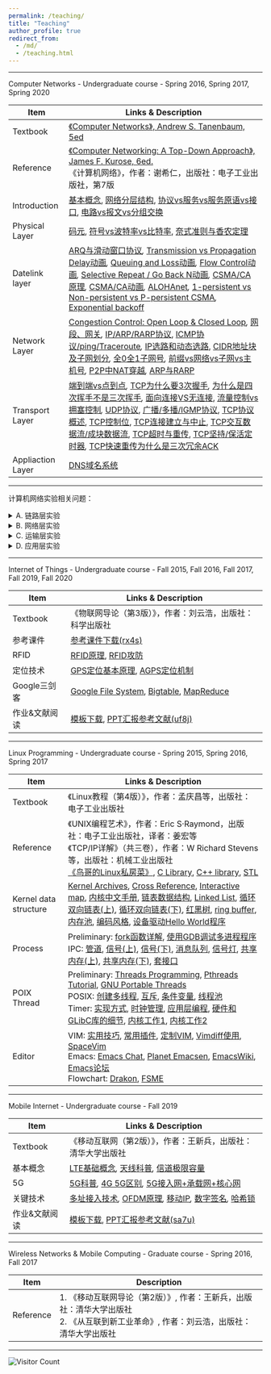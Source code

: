 ```yaml
---
permalink: /teaching/
title: "Teaching"
author_profile: true
redirect_from: 
  - /md/
  - /teaching.html
---
```


---

Computer Networks - Undergraduate course - Spring 2016, Spring 2017, Spring 2020


| Item                | Links & Description                                          |
| ------------------- | ------------------------------------------------------------ |
| Textbook            | [《Computer Networks》, Andrew S. Tanenbaum, 5ed](ed2k//%7Cfile%7CComputer.Networks,.Andrew.S..Tanenbaum,.David.J..Wetherall,.5ed,.PH,.2011(ED2000.COM).pdf%7C8454231%7Cf0a691aab8968fbd2b14e98391a9da20%7Ch=d6qfkoyxhj3oottqmyykyhdfc75u6ms7%7C/) |
| Reference           | [《Computer Networking: A Top-Down Approach》, James F. Kurose, 6ed.](http://www.bau.edu.jo/UserPortal/UserProfile/PostsAttach/10617_1870_1.pdf)<br/>《计算机网络》，作者：谢希仁，出版社：电子工业出版社，第7版 |
| Introduction        | [基本概念](http://blog.csdn.net/goodboy1881/article/details/665041),  [网络分层结构](https://www.cnblogs.com/zhouxiangting/p/10651641.html), [协议vs服务vs服务原语vs接口](https://www.cnblogs.com/wx2013/archive/2013/04/23/3037514.html), [电路vs报文vs分组交换](https://blog.csdn.net/didiaola4003/article/details/102136766) |
| Physical      Layer | [码元](https://blog.csdn.net/qq_40774175/article/details/82953153), [符号vs波特率vs比特率](https://blog.csdn.net/ymdq1113/article/details/69677116), [奈式准则与香农定理](https://blog.csdn.net/Bee_Darker/article/details/86757613) |
| Datelink layer      | [ARQ与滑动窗口协议](https://blog.csdn.net/yo746862873/article/details/51546753)*,* [Transmission vs Propagation Delay动画](http://www.ccs-labs.org/teaching/rn/animations/propagation/)*,* [Queuing and Loss动画](http://www.ccs-labs.org/teaching/rn/animations/queue/)*,* [Flow Control动画](http://www.ccs-labs.org/teaching/rn/animations/flow/)*,* [Selective Repeat / Go Back N动画](http://www.ccs-labs.org/teaching/rn/animations/gbn_sr/)*,* [CSMA/CA原理](https://blog.csdn.net/loveCC_orange/article/details/79177129)*,* [CSMA/CA动画](http://www.ccs-labs.org/teaching/rn/animations/csma/)*,* [ALOHAnet](https://zh.wikipedia.org/wiki/ALOHAnet)*,* [1-persistent vs Non-persistent vs P-persistent CSMA](https://en.wikipedia.org/wiki/Carrier-sense_multiple_access)*,* [Exponential backoff](https://en.wikipedia.org/wiki/Exponential_backoff) |
| Network Layer       | [Congestion Control: Open Loop & Closed Loop](https://www.brainkart.com/article/Congestion-Control--Open-Loop-and-Closed-Loop_13488/)*,* [网段、网关](https://blog.csdn.net/qq_41324483/article/details/100179816)*,* [IP/ARP/RARP协议](http://blog.csdn.net/goodboy1881/article/details/668556), [ICMP协议/ping/Traceroute](http://blog.csdn.net/goodboy1881/article/details/670761)*,* [IP选路和动态选路](http://blog.csdn.net/goodboy1881/article/details/695304), [CIDR地址块及子网划分](https://blog.csdn.net/dan15188387481/article/details/49873923)*,* [全0全1子网号](https://blog.csdn.net/qq_34228570/article/details/80245031?utm_medium=distribute.pc_relevant.none-task-blog-BlogCommendFromMachineLearnPai2-1.nonecase&depth_1-utm_source=distribute.pc_relevant.none-task-blog-BlogCommendFromMachineLearnPai2-1.nonecase)*,* [前缀vs网络vs子网vs主机号](https://qastack.cn/networkengineering/7106/how-do-you-calculate-the-prefix-network-subnet-and-host-numbers)*,* [P2P中NAT穿越](https://blog.csdn.net/do_best_/article/details/80423495)*,* [ARP与RARP](https://blog.csdn.net/qq_32642107/article/details/105478858) |
| Transport Layer     | [端到端vs点到点](https://blog.csdn.net/qq_34940959/article/details/78583993)*,* [TCP为什么要3次握手](https://blog.csdn.net/lengxiao1993/article/details/82771768)*,* [为什么是四次挥手不是三次挥手](https://blog.csdn.net/judgejames/article/details/86654689)*,* [面向连接VS无连接](http://blog.csdn.net/goodboy1881/article/details/755248), [流量控制vs拥塞控制](https://www.zhihu.com/question/38749788)*,* [UDP协议](http://blog.csdn.net/goodboy1881/article/details/713856), [广播/多播/IGMP协议](http://blog.csdn.net/goodboy1881/article/details/726860), [TCP协议概述](http://blog.csdn.net/goodboy1881/article/details/741087), [TCP控制位](https://www.cnblogs.com/bonelee/p/9077266.html), [TCP连接建立与中止](http://blog.csdn.net/goodboy1881/article/details/744534), [TCP交互数据流/成块数据流](http://blog.csdn.net/goodboy1881/article/details/745606), [TCP超时与重传](http://blog.csdn.net/goodboy1881/article/details/755248), [TCP坚持/保活定时器](http://blog.csdn.net/goodboy1881/article/details/758034)*,* [TCP快速重传为什么是三次冗余ACK](https://www.zhihu.com/question/21789252) |
| Appliaction Layer   | [DNS域名系统](http://blog.csdn.net/goodboy1881/article/details/743816) |

---
计算机网络实验相关问题：
<details>
<summary>A. 链路层实验</summary>
1、广播帧(broadcast frame)和单播帧(unicast frame)的区别是什么？<br/>
2、从实验中任选一个广播帧，一个单播帧，分析这两个帧帧头中每个字段的含义，并比较它们的区别。<br/>
3、什么是以太网的帧类型(Ethernet Type)? 它的重要性是什么? 
</details>
<details>
<summary>B. 网络层实验</summary>
1、 针对实验2.1，试着将ITS 1的interface 1的子网掩码(subnet mask)数值改为 “255.255.255.255”或“255.255.0.0”。这样一来，ITS 1是不是还可以在这个网络拓扑中传递IP数据报？<br/>
2、针对实验2.2，在路由规则中，Destination(目的网络)字段与 Mask(掩码)字段如果都设为“0.0.0.0”的话，代表什么意义？<br/>
3、如果一个ISP(Internet Services Provider)要给数十万的网络使用者提供服务，静态路由(static routing)的方式是否可以满足需求？是否有其它的不同类型的路由方式？<br/>
4、在实验2.1和2.2中，两种不同的拓扑结构，路由表有什么不同？<br/>
5、在IP数据报发送的过程中，观察并比较每台主机和路由器收到的同一个IP数据报中TTL的变化？这种变化代表了什么含义？<br/>
6、在IP数据报发送的过程中，观察每台主机和路由器收到的同一个IP数据报的帧结构，比较每段链路上帧头的变化和区别，并解释原因。<br/>
7、针对实验2.3，ITS的网络路由表是否有错，又或者有缺陷？ 如何解决步骤7与8中，IP数据报会陷入无穷循环的问题？<br/>
8、针对实验2.2，重新连接网络，使得中间任意两台机器作为主机，其他四台机器作为路由器，随机分配IP地址，重新配置路由表，完成实验2.2。<br/>
9、发送一个长度小于46字节的IP数据报，观察接收方数据链路层接收数据的情况，并解释该现象。
</details>
<details>
<summary>C. 运输层实验</summary>
1、针对实验3.3，如果在ITS 1尚未处于监听状态的情形下，我们就从ITS 2要连接到ITS 1，会发生什么状况？<br/>
2、找出TCP连接建立的三个报文，说明理由。<br/>
3、观察发送窗口和接收窗口的变化。<br/>
4、根据数据发送和接收的过程，理解TCP报文段首部序号和确认号的作用。<br/>
5、观察TCP连接释放的过程。TCP连接半关闭状态下是否可以发送和接收数据？
</details>
<details>
<summary>D. 应用层实验</summary>
1、针对实验4.1，当ITS与指定服务器建立TCP连接后，在编辑框输入的命令不正确时，网站将如何回复？<br/>
2、如果编辑框内输入GET命令，并且能正确收到服务器返回的页面，请从“Network Message Browser”窗口中，分析与GET命令和收到的页面相对应数据的链路层、网络层和运输层封装情况。<br/>
</details>

---
Internet of Things - Undergraduate course - Fall 2015, Fall 2016, Fall 2017, Fall 2019, Fall 2020

| Item          | Links & Description                                          |
| ------------- | ------------------------------------------------------------ |
| Textbook      | 《物联网导论（第3版）》，作者：刘云浩，出版社：科学出版社    |
| 参考课件      | [参考课件下载(rx4s)](https://pan.baidu.com/s/1dJMNoDkS6nUIZqXMK_is2A) |
| RFID          | [RFID原理](https://blog.csdn.net/yuyangyg/article/details/78253069), [RFID攻防](https://blog.csdn.net/sinat_23338865/article/details/71195810) |
| 定位技术      | [GPS定位基本原理](https://www.cnblogs.com/sddai/p/9692722.html), [AGPS定位机制](https://www.cnblogs.com/prayer521/p/6636457.html) |
| Google三剑客  | [Google File System](https://mp.weixin.qq.com/s/HtfSVE93ycAv7xFofvPFmg), [Bigtable](https://mp.weixin.qq.com/s/cVAzAmKJbVDfbDSkjiM38g), [MapReduce](https://mp.weixin.qq.com/s/mxWxyCHhYU2mx_DXfEUh_Q) |
| 作业&文献阅读 | [模板下载](http://cjc.ict.ac.cn/wltg/new/submit/CJC-Templet_Word2003.doc), [PPT汇报参考文献(uf8j)](https://pan.baidu.com/s/1Hdqtx3fph_KPXuzZkJQ83A) |

---
Linux Programming - Undergraduate course - Spring 2015, Spring 2016, Spring 2017

| Item                  | Links & Description                                          |
| --------------------- | ------------------------------------------------------------ |
| Textbook              | 《Linux教程（第4版）》，作者：孟庆昌等，出版社：电子工业出版社 |
| Reference             | 《UNIX编程艺术》，作者：Eric S·Raymond，出版社：电子工业出版社，译者：姜宏等<br/>《TCP/IP详解》（共三卷），作者：W Richard Stevens等，出版社：机械工业出版社<br/>[《鸟哥的Linux私房菜》](http://linux.vbird.org/linux_basic/), [C Library](https://www-s.acm.illinois.edu/webmonkeys/book/c_guide/), [C++ library](http://www.cplusplus.com/reference/clibrary/), [STL](http://www.cplusplus.com/reference/stl/) |
| Kernel data structure | [Kernel Archives](https://www.kernel.org/), [Cross Reference](http://lxr.free-electrons.com/), [Interactive map](http://www.makelinux.net/kernel_map/), [内核中文手册](http://net.pku.edu.cn/~yhf/lyceum/linuxK/tlk.html), [链表数据结构](https://www.ibm.com/developerworks/cn/linux/kernel/l-chain/), [Linked List](https://isis.poly.edu/kulesh/stuff/src/klist/), [循环双向链表(上)](http://blog.csdn.net/npy_lp/article/details/7294494/), [循环双向链表(下)](http://blog.csdn.net/npy_lp/article/details/7299375), [红黑树](http://blog.csdn.net/npy_lp/article/details/7420689), [ring buffer](http://blog.csdn.net/yusiguyuan/article/details/41985907), [内存池](https://www.ibm.com/developerworks/cn/linux/l-cn-ppp/index6.html), [编码风格](http://iyu.is-programmer.com/posts/30315.html), [设备驱动Hello World程序](http://coolshell.cn/articles/566.html) |
| Process               | Preliminary: [fork函数详解](http://blog.csdn.net/jason314/article/details/5640969), [使用GDB调试多进程程序](https://www.ibm.com/developerworks/cn/linux/l-cn-gdbmp/)<br/>IPC: [管道](https://www.ibm.com/developerworks/cn/linux/l-ipc/part1/), [信号(上)](http://www.ibm.com/developerworks/cn/linux/l-ipc/part2/index1.html), [信号(下)](http://www.ibm.com/developerworks/cn/linux/l-ipc/part2/index2.html), [消息队列](https://www.ibm.com/developerworks/cn/linux/l-ipc/part3/), [信号灯](https://www.ibm.com/developerworks/cn/linux/l-ipc/part4/), [共享内存(上)](http://www.ibm.com/developerworks/cn/linux/l-ipc/part5/index1.html), [共享内存(下)](http://www.ibm.com/developerworks/cn/linux/l-ipc/part5/index2.html), [套接口](https://www.ibm.com/developerworks/cn/linux/l-ipc/part6/) |
| POIX Thread           | Preliminary: [Threads Programming](https://computing.llnl.gov/tutorials/pthreads/), [Pthreads Tutorial](http://randu.org/tutorials/threads/), [GNU Portable Threads](http://www.gnu.org/software/pth/pth-manual.html)<br/>POSIX: [创建多线程](https://www.ibm.com/developerworks/cn/linux/thread/posix_thread1/), [互斥](https://www.ibm.com/developerworks/cn/linux/thread/posix_thread2/), [条件变量](https://www.ibm.com/developerworks/cn/linux/thread/posix_thread3/), [线程池](http://blog.csdn.net/hinyunsin/article/details/6650879/)<br/>Timer: [实现方式](https://www.ibm.com/developerworks/cn/linux/l-cn-timers/), [时钟管理](https://www.ibm.com/developerworks/cn/linux/l-cn-timerm/), [应用层编程](https://www.ibm.com/developerworks/cn/linux/1307_liuming_linuxtime1/), [硬件和GLibC库的细节](https://www.ibm.com/developerworks/cn/linux/1307_liuming_linuxtime2/), [内核工作1](https://www.ibm.com/developerworks/cn/linux/1308_liuming_linuxtime3/), [内核工作2](https://www.ibm.com/developerworks/cn/linux/1308_liuming_linuxtime4/) |
| Editor                | VIM: [实用技巧](https://www.ibm.com/developerworks/cn/linux/l-tip-vim1/), [常用插件](https://www.ibm.com/developerworks/cn/linux/l-tip-vim2/), [定制VIM](https://www.ibm.com/developerworks/cn/linux/l-tip-vim3/), [Vimdiff使用](https://www.ibm.com/developerworks/cn/linux/l-vimdiff/), [SpaceVim](http://spacevim.org/)<br/>Emacs: [Emacs Chat](https://plus.google.com/communities/114815898697665598016), [Planet Emacsen](http://planet.emacsen.org/), [EmacsWiki](http://planet.emacsen.org/), [Emacs论坛](https://plus.google.com/communities/114815898697665598016)<br/>Flowchart: [Drakon](http://drakon-editor.sourceforge.net/), [FSME](https://sourceforge.net/projects/fsme/) |

---
Mobile Internet - Undergraduate course - Fall 2019

| Item          | Links & Description                                          |
| ------------- | ------------------------------------------------------------ |
| Textbook      | 《移动互联网（第2版）》，作者：王新兵，出版社：清华大学出版社 |
| 基本概念      | [LTE基础概念](http://blog.csdn.net/wangkai_123456/article/details/77948540)*,* [天线科普](https://blog.csdn.net/zq07506149/article/details/80091140)*,* [信道极限容量](https://blog.csdn.net/cainv89/article/details/50582967) |
| 5G            | [5G科普](http://network.51cto.com/art/201812/589511.htm)*,* [4G 5G区别](https://blog.csdn.net/csdnnews/article/details/93429083)*,* [5G接入网+承载网+核心网](https://blog.csdn.net/bingfeilongxin/article/details/93138651) |
| 关键技术      | [多址接入技术](https://blog.csdn.net/jxwxg/article/details/53366657)*,* [OFDM原理](https://blog.csdn.net/madongchunqiu/article/details/18614233)*,* [移动IP](https://blog.csdn.net/williananjhon/article/details/90748688)*,* [数字签名](http://www.ruanyifeng.com/blog/2011/08/what_is_a_digital_signature.html)*,* [哈希锁](https://www.jianshu.com/p/d78196150350?utm_campaign) |
| 作业&文献阅读 | [模板下载](http://cjc.ict.ac.cn/wltg/new/submit/CJC-Templet_Word2003.doc), [PPT汇报参考文献(sa7u)](https://pan.baidu.com/s/1o6WFIN45XVade5eRZkZMMQ) |

---
Wireless Networks & Mobile Computing  - Graduate course - Spring 2016, Fall 2017

| Item      | Description                                                  |
| --------- | ------------------------------------------------------------ |
| Reference | 1. 《移动互联网导论（第2版）》, 作者：王新兵，出版社：清华大学出版社 <br/>2. 《从互联到新工业革命》, 作者：刘云浩，出版社：清华大学出版社 |

---

![Visitor Count](https://profile-counter.glitch.me/shen-hang/count.svg)